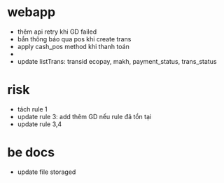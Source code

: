 
#  webapp
- thêm api retry khi GD failed
- bắn thông báo qua pos khi create trans
- apply cash_pos method khi thanh toán
- 
- update listTrans: transid ecopay, makh, payment_status, trans_status 
# risk
- tách rule 1
- update rule 3: add thêm GD nếu rule đã tồn tại
- update rule 3,4 


# be docs
- update file storaged












